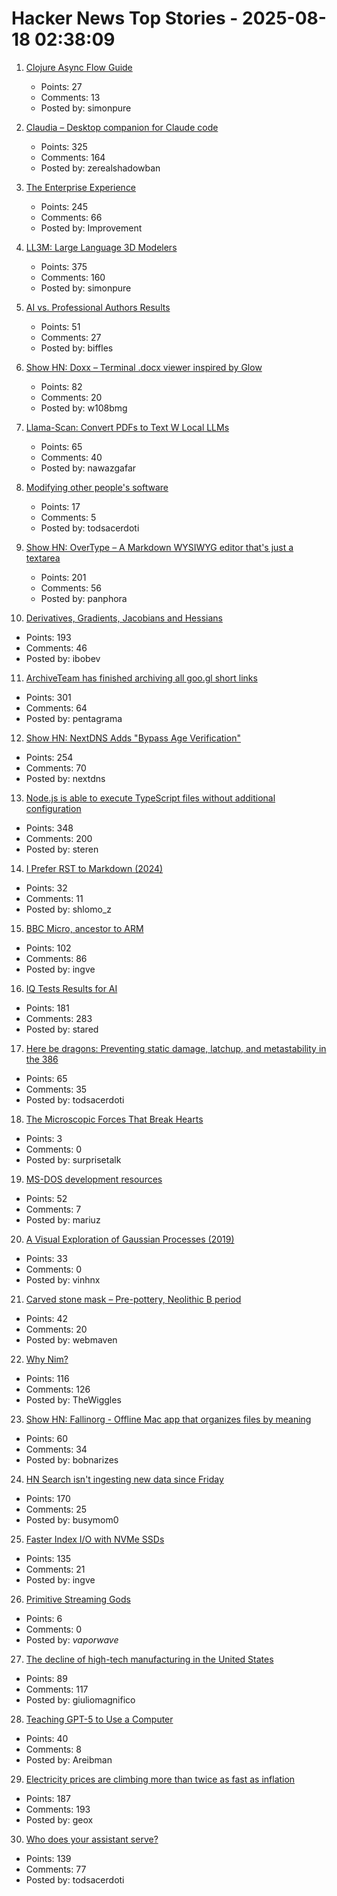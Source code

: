 # Hacker News Top Stories - 2025-08-18 02:38:09

1. [Clojure Async Flow Guide](https://clojure.github.io/core.async/flow-guide.html)
   - Points: 27
   - Comments: 13
   - Posted by: simonpure

2. [Claudia – Desktop companion for Claude code](https://claudiacode.com/)
   - Points: 325
   - Comments: 164
   - Posted by: zerealshadowban

3. [The Enterprise Experience](https://churchofturing.github.io/the-enterprise-experience.html)
   - Points: 245
   - Comments: 66
   - Posted by: Improvement

4. [LL3M: Large Language 3D Modelers](https://threedle.github.io/ll3m/)
   - Points: 375
   - Comments: 160
   - Posted by: simonpure

5. [AI vs. Professional Authors Results](http://mark---lawrence.blogspot.com/2025/08/the-ai-vs-authors-results-part-2.html)
   - Points: 51
   - Comments: 27
   - Posted by: biffles

6. [Show HN: Doxx – Terminal .docx viewer inspired by Glow](https://github.com/bgreenwell/doxx)
   - Points: 82
   - Comments: 20
   - Posted by: w108bmg

7. [Llama-Scan: Convert PDFs to Text W Local LLMs](https://github.com/ngafar/llama-scan)
   - Points: 65
   - Comments: 40
   - Posted by: nawazgafar

8. [Modifying other people's software](https://natkr.com/2025-08-14-modifying-other-peoples-software/)
   - Points: 17
   - Comments: 5
   - Posted by: todsacerdoti

9. [Show HN: OverType – A Markdown WYSIWYG editor that's just a textarea](undefined)
   - Points: 201
   - Comments: 56
   - Posted by: panphora

10. [Derivatives, Gradients, Jacobians and Hessians](https://blog.demofox.org/2025/08/16/derivatives-gradients-jacobians-and-hessians-oh-my/)
   - Points: 193
   - Comments: 46
   - Posted by: ibobev

11. [ArchiveTeam has finished archiving all goo.gl short links](https://tracker.archiveteam.org/goo-gl/)
   - Points: 301
   - Comments: 64
   - Posted by: pentagrama

12. [Show HN: NextDNS Adds "Bypass Age Verification"](undefined)
   - Points: 254
   - Comments: 70
   - Posted by: nextdns

13. [Node.js is able to execute TypeScript files without additional configuration](https://nodejs.org/en/blog/release/v22.18.0)
   - Points: 348
   - Comments: 200
   - Posted by: steren

14. [I Prefer RST to Markdown (2024)](https://buttondown.com/hillelwayne/archive/why-i-prefer-rst-to-markdown/)
   - Points: 32
   - Comments: 11
   - Posted by: shlomo_z

15. [BBC Micro, ancestor to ARM](https://retrogamecoders.com/bbc-micro-the-ancestor-to-a-device-you-are-guaranteed-to-own/)
   - Points: 102
   - Comments: 86
   - Posted by: ingve

16. [IQ Tests Results for AI](https://www.trackingai.org/home)
   - Points: 181
   - Comments: 283
   - Posted by: stared

17. [Here be dragons: Preventing static damage, latchup, and metastability in the 386](http://www.righto.com/2025/08/static-latchup-metastability-386.html)
   - Points: 65
   - Comments: 35
   - Posted by: todsacerdoti

18. [The Microscopic Forces That Break Hearts](https://thewaitlist.substack.com/p/the-microscopic-forces-that-break)
   - Points: 3
   - Comments: 0
   - Posted by: surprisetalk

19. [MS-DOS development resources](https://github.com/SuperIlu/DOSDevelResources/blob/main/README.md)
   - Points: 52
   - Comments: 7
   - Posted by: mariuz

20. [A Visual Exploration of Gaussian Processes (2019)](https://distill.pub/2019/visual-exploration-gaussian-processes/)
   - Points: 33
   - Comments: 0
   - Posted by: vinhnx

21. [Carved stone mask  – Pre-pottery, Neolithic B period](https://www.imj.org.il/en/collections/334459-0)
   - Points: 42
   - Comments: 20
   - Posted by: webmaven

22. [Why Nim?](https://undefined.pyfy.ch/why-nim)
   - Points: 116
   - Comments: 126
   - Posted by: TheWiggles

23. [Show HN: Fallinorg - Offline Mac app that organizes files by meaning](https://fallinorg.com/#)
   - Points: 60
   - Comments: 34
   - Posted by: bobnarizes

24. [HN Search isn't ingesting new data since Friday](https://github.com/algolia/hn-search/issues/248)
   - Points: 170
   - Comments: 25
   - Posted by: busymom0

25. [Faster Index I/O with NVMe SSDs](https://www.marginalia.nu/log/a_123_index_io/)
   - Points: 135
   - Comments: 21
   - Posted by: ingve

26. [Primitive Streaming Gods](https://tedium.co/2018/01/30/legal-music-streaming-history/)
   - Points: 6
   - Comments: 0
   - Posted by: _vaporwave_

27. [The decline of high-tech manufacturing in the United States](https://blog.waldrn.com/p/the-decline-of-high-tech-manufacturing)
   - Points: 89
   - Comments: 117
   - Posted by: giuliomagnifico

28. [Teaching GPT-5 to Use a Computer](https://prava.co/archon/)
   - Points: 40
   - Comments: 8
   - Posted by: Areibman

29. [Electricity prices are climbing more than twice as fast as inflation](https://www.npr.org/2025/08/16/nx-s1-5502671/electricity-bill-high-inflation-ai)
   - Points: 187
   - Comments: 193
   - Posted by: geox

30. [Who does your assistant serve?](https://xeiaso.net/blog/2025/who-assistant-serve/)
   - Points: 139
   - Comments: 77
   - Posted by: todsacerdoti


